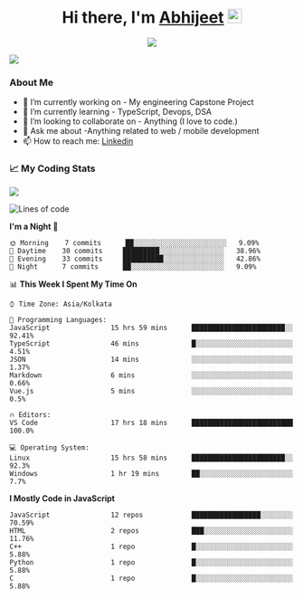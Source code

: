 <div align="center">
   <h1>Hi there, I'm <a href="">Abhijeet</a> <img src="https://media.giphy.com/media/hvRJCLFzcasrR4ia7z/giphy.gif" width="25px"> </h1>
   
   
   <img src="https://pronoun.cyou/x/y?subject=He&object=Him&height=20"> 
</div>

![](https://komarev.com/ghpvc/?username=abhijeetsingh-22)

<h3>About Me </h3>

- 🔭 I’m currently working on - My engineering Capstone Project
- 🌱 I’m currently learning - TypeScript, Devops, DSA
- 👯 I’m looking to collaborate on - Anything (I love to code.)
- 💬 Ask me about -Anything related to web / mobile development
- 📫 How to reach me: [Linkedin](https://www.linkedin.com/in/amabhijeet/)

### &#128200; My Coding Stats

<img align="center" src="https://github-readme-stats.vercel.app/api?username=abhijeetsingh-22&count_private=true&show_icons=true&theme=default&hide=stars" />

<!--START_SECTION:waka-->
![Lines of code](https://img.shields.io/badge/From%20Hello%20World%20I%27ve%20Written-685110%20lines%20of%20code-blue)

**I'm a Night 🦉** 

```text
🌞 Morning    7 commits      ██░░░░░░░░░░░░░░░░░░░░░░░   9.09% 
🌆 Daytime    30 commits     █████████░░░░░░░░░░░░░░░░   38.96% 
🌃 Evening    33 commits     ██████████░░░░░░░░░░░░░░░   42.86% 
🌙 Night      7 commits      ██░░░░░░░░░░░░░░░░░░░░░░░   9.09%

```


📊 **This Week I Spent My Time On** 

```text
⌚︎ Time Zone: Asia/Kolkata

💬 Programming Languages: 
JavaScript               15 hrs 59 mins      ███████████████████████░░   92.41% 
TypeScript               46 mins             █░░░░░░░░░░░░░░░░░░░░░░░░   4.51% 
JSON                     14 mins             ░░░░░░░░░░░░░░░░░░░░░░░░░   1.37% 
Markdown                 6 mins              ░░░░░░░░░░░░░░░░░░░░░░░░░   0.66% 
Vue.js                   5 mins              ░░░░░░░░░░░░░░░░░░░░░░░░░   0.5%

🔥 Editors: 
VS Code                  17 hrs 18 mins      █████████████████████████   100.0%

💻 Operating System: 
Linux                    15 hrs 58 mins      ███████████████████████░░   92.3% 
Windows                  1 hr 19 mins        ██░░░░░░░░░░░░░░░░░░░░░░░   7.7%

```

**I Mostly Code in JavaScript** 

```text
JavaScript               12 repos            █████████████████░░░░░░░░   70.59% 
HTML                     2 repos             ███░░░░░░░░░░░░░░░░░░░░░░   11.76% 
C++                      1 repo              █░░░░░░░░░░░░░░░░░░░░░░░░   5.88% 
Python                   1 repo              █░░░░░░░░░░░░░░░░░░░░░░░░   5.88% 
C                        1 repo              █░░░░░░░░░░░░░░░░░░░░░░░░   5.88%

```



<!--END_SECTION:waka-->
